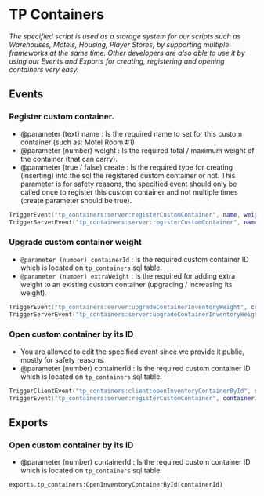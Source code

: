 # TP Containers

*The specified script is used as a storage system for our scripts such as Warehouses, Motels, Housing, Player Stores, by supporting multiple frameworks at the same time.  Other developers are also able to use it by using our Events and Exports for creating, registering and opening containers very easy.*

## Events

### Register custom container.

- @parameter (text) name : Is the required name to set for this custom container (such as: Motel Room #1)
- @parameter (number) weight : Is the required total / maximum weight of the container (that can carry).
- @parameter (true / false) create : Is the required type for creating (inserting) into the sql the registered custom container or not. This parameter is for safety reasons, the specified event should only be called once to register this custom container and not multiple times (create parameter should be true).

```lua
TriggerEvent("tp_containers:server:registerCustomContainer", name, weight, create) -- Server side to server side.
TriggerServerEvent("tp_containers:server:registerCustomContainer", name, weight, create) -- Client side to server side.
```

### Upgrade custom container weight

- `@parameter (number) containerId` : Is the required custom container ID which is located on `tp_containers` sql table.
- `@parameter (number) extraWeight` : Is the required for adding extra weight to an existing custom container (upgrading / increasing its weight).

```lua
TriggerEvent("tp_containers:server:upgradeContainerInventoryWeight", containerId, extraWeight) -- Server side to server side.
TriggerServerEvent("tp_containers:server:upgradeContainerInventoryWeight", containerId, extraWeight) -- Client side to server side.
```

### Open custom container by its ID

- You are allowed to edit the specified event since we provide it public, mostly for safety reasons.
- @parameter (number) containerId : Is the required custom container ID which is located on `tp_containers` sql table.

```lua
TriggerClientEvent("tp_containers:client:openInventoryContainerById", source, containerId) -- Server side to client side.
TriggerEvent("tp_containers:server:registerCustomContainer", containerId) -- Client side to client side.
```

## Exports

### Open custom container by its ID

- @parameter (number) containerId : Is the required custom container ID which is located on `tp_containers` sql table.

```exports.tp_containers:OpenInventoryContainerById(containerId)```
